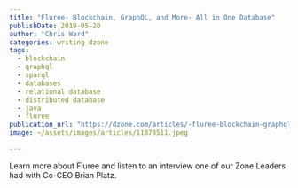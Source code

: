 ```yaml
---
title: "Fluree- Blockchain, GraphQL, and More- All in One Database"
publishDate: 2019-05-20
author: "Chris Ward"
categories: writing dzone
tags: 
  - blockchain
  - qraphql
  - sparql
  - databases
  - relational database
  - distributed database
  - java
  - fluree
publication_url: "https://dzone.com/articles/-fluree-blockchain-graphql-and-more-all-in-one-dat"
image: ~/assets/images/articles/11878511.jpeg

---
```

Learn more about Fluree and listen to an interview one of our Zone Leaders had with Co-CEO Brian Platz.

